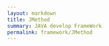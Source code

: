```yaml
---
layout: markdown
title: JMethod
summary: JAVA develop FrameWork
permalink: framework/JMethod
---
```


<script>
window.location.href='http://bqxu.github.io/JMethod';
</script>
